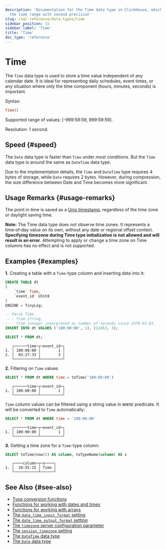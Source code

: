```yaml
---
description: 'Documentation for the Time data type in ClickHouse, which stores
  the time range with second precision'
slug: /sql-reference/data-types/time
sidebar_position: 15
sidebar_label: 'Time'
title: 'Time'
doc_type: 'reference'
---
```


# Time

The `Time` data type is used to store a time value independent of any calendar date. It is ideal for representing daily schedules, event times, or any situation where only the time component (hours, minutes, seconds) is important.

Syntax:

``` sql
Time()
```

Supported range of values: \[-999:59:59, 999:59:59\].

Resolution: 1 second.

## Speed {#speed}

The `Date` data type is faster than `Time` under _most_ conditions. But the `Time` data type is around the same as `DateTime` data type.

Due to the implementation details, the `Time` and `DateTime` type requires 4 bytes of storage, while `Date` requires 2 bytes. However, during compression, the size difference between Date and Time becomes more significant.

## Usage Remarks {#usage-remarks}

The point in time is saved as a [Unix timestamp](https://en.wikipedia.org/wiki/Unix_time), regardless of the time zone or daylight saving time.

**Note:** The Time data type does not observe time zones. It represents a time‐of‐day value on its own, without any date or regional offset context. **Specifying timezone during Time type initialization is not allowed and will result in an error**. Attempting to apply or change a time zone on Time columns has no effect and is not supported.

## Examples {#examples}

**1.** Creating a table with a `Time`-type column and inserting data into it:

``` sql
CREATE TABLE dt
(
    `time` Time,
    `event_id` UInt8
)
ENGINE = TinyLog;
```

``` sql
-- Parse Time
-- - from string,
-- - from integer interpreted as number of seconds since 1970-01-01.
INSERT INTO dt VALUES ('100:00:00', 1), (12453, 3);

SELECT * FROM dt;
```

``` text
   ┌──────time─┬─event_id─┐
1. │ 100:00:00 │        1 │
2. │  03:27:33 │        3 │
   └───────────┴──────────┘
```

**2.** Filtering on `Time` values

``` sql
SELECT * FROM dt WHERE time = toTime('100:00:00')
```

``` text
   ┌──────time─┬─event_id─┐
1. │ 100:00:00 │        1 │
   └───────────┴──────────┘
```

`Time` column values can be filtered using a string value in `WHERE` predicate. It will be converted to `Time` automatically:

``` sql
SELECT * FROM dt WHERE time = '100:00:00'
```

``` text
   ┌──────time─┬─event_id─┐
1. │ 100:00:00 │        1 │
   └───────────┴──────────┘
```

**3.** Getting a time zone for a `Time`-type column:

``` sql
SELECT toTime(now()) AS column, toTypeName(column) AS x
```

``` text
   ┌────column─┬─x────┐
1. │  18:55:15 │ Time │
   └───────────┴──────┘
```

## See Also {#see-also}

- [Type conversion functions](../functions/type-conversion-functions.md)
- [Functions for working with dates and times](../functions/date-time-functions.md)
- [Functions for working with arrays](../functions/array-functions.md)
- [The `date_time_input_format` setting](../../operations/settings/settings-formats.md#date_time_input_format)
- [The `date_time_output_format` setting](../../operations/settings/settings-formats.md#date_time_output_format)
- [The `timezone` server configuration parameter](../../operations/server-configuration-parameters/settings.md#timezone)
- [The `session_timezone` setting](../../operations/settings/settings.md#session_timezone)
- [The `DateTime` data type](datetime.md)
- [The `Date` data type](date.md)
